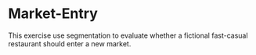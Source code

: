 # Market-Entry
This exercise use segmentation to evaluate whether a fictional fast-casual restaurant should enter a new market.
